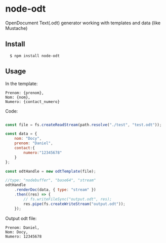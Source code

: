 
# node-odt

OpenDocument Text(.odt) generator working with templates and data (like Mustache)

## Install

```
  $ npm install node-odt
```

## Usage

In the template:
```odt
Prenom: {prenom},
Nom: {nom},
Numero: {contact_numero}
```

Code:
```js

const file = fs.createReadStream(path.resolve("./test", "test.odt"));

const data = {
    nom: "Docy",
    prenom: "Daniel",
    contact:{
        numero:"12345678"
    }
};

const odtHandle = new odtTemplate(file);

//type: "nodebuffer", "base64", "stream"
odtHandle
    .renderDoc(data, { type: "stream" })
    .then((res) => {
        // fs.writeFileSync("output.odt", res);
        res.pipe(fs.createWriteStream("output.odt"));
    });


```
Output odt file:
```odt
Prenom: Daniel,
Nom: Docy,
Numero: 12345678
```